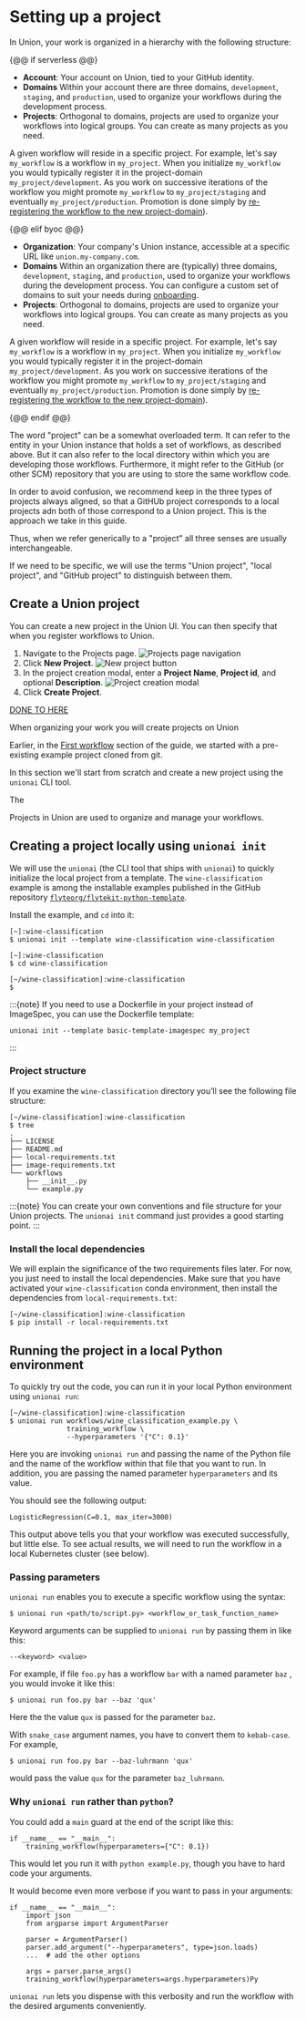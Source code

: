 # Setting up a project

In Union, your work is organized in a hierarchy with the following structure:

{@@ if serverless @@}

* **Account**: Your account on Union, tied to your GitHub identity.
* **Domains** Within your account there are three domains, `development`, `staging`, and `production`, used to organize your workflows during the development process.
* **Projects**: Orthogonal to domains, projects are used to organize your workflows into logical groups. You can create as many projects as you need.

A given workflow will reside in a specific project. For example, let's say `my_workflow` is a workflow in `my_project`.
When you initialize `my_workflow` you would typically register it in the project-domain `my_project/development`.
As you work on successive iterations of the workflow you might promote `my_workflow` to `my_project/staging` and eventually  `my_project/production`.
Promotion is done simply by [re-registering the workflow to the new project-domain]()).

{@@ elif byoc @@}

* **Organization**: Your company's Union instance, accessible at a specific URL like `union.my-company.com`.
* **Domains** Within an organization there are (typically) three domains, `development`, `staging`, and `production`, used to organize your workflows during the development process. You can configure a custom set of domains to suit your needs during [onboarding](../data-plane-setup/configuring-your-data-plane).
* **Projects**: Orthogonal to domains, projects are used to organize your workflows into logical groups. You can create as many projects as you need.

A given workflow will reside in a specific project. For example, let's say `my_workflow` is a workflow in `my_project`.
When you initialize `my_workflow` you would typically register it in the project-domain `my_project/development`.
As you work on successive iterations of the workflow you might promote `my_workflow` to `my_project/staging` and eventually  `my_project/production`.
Promotion is done simply by [re-registering the workflow to the new project-domain]()).

{@@ endif @@}

The word "project" can be a somewhat overloaded term.
It can refer to the entity in your Union instance that holds a set of workflows, as described above.
But it can also refer to the local directory within which you are developing those workflows.
Furthermore, it might refer to the GitHub (or other SCM) repository that you are using to store the same workflow code.

In order to avoid confusion, we recommend keep in the three types of projects always aligned, so that a GitHUb project corresponds to a local projects adn both of those correspond to a Union project.
This is the approach we take in this guide.

Thus, when we refer generically to a "project" all three senses are usually interchangeable.

If we need to be specific, we will use the terms "Union project", "local project", and "GitHub project" to distinguish between them.

## Create a Union project

You can create a new project in the Union UI. You can then specify that when you register workflows to Union.

1. Navigate to the Projects page.
![Projects page navigation](/_static/images/projects-nav.png)
2. Click **New Project**.
![New project button](/_static/images/project-new-project-btn.png)
3. In the project creation modal, enter a **Project Name**, **Project id**, and optional **Description**.
![Project creation modal](/_static/images/project-creation-modal.png)
4. Click **Create Project**.

[DONE TO HERE]()



When organizing your work you will create projects on Union

Earlier, in the [First workflow](../first-workflow/index) section of the guide, we started with a pre-existing example project cloned from git.

In this section we'll start from scratch and create a new project using the `unionai` CLI tool.

The

Projects in Union are used to organize and manage your workflows.








## Creating a project locally using `unionai init`

We will use the `unionai` (the CLI tool that ships with `unionai`) to quickly initialize the local project from a template.
The `wine-classification` example is among the installable examples published in the GitHub repository [`flyteorg/flytekit-python-template`](https://github.com/flyteorg/flytekit-python-template).

Install the example, and `cd` into it:

```{code-block} shell
[~]:wine-classification
$ unionai init --template wine-classification wine-classification

[~]:wine-classification
$ cd wine-classification

[~/wine-classification]:wine-classification
$
```

:::{note}
If you need to use a Dockerfile in your project instead of ImageSpec, you can use the Dockerfile template:

```{code-block} shell
unionai init --template basic-template-imagespec my_project
```
:::

### Project structure

If you examine the `wine-classification` directory you’ll see the following file structure:

```{code-block} shell
[~/wine-classification]:wine-classification
$ tree
.
├── LICENSE
├── README.md
├── local-requirements.txt
├── image-requirements.txt
└── workflows
    ├── __init__.py
    └── example.py
```

:::{note}
You can create your own conventions and file structure for your Union projects.
The `unionai init` command just provides a good starting point.
:::

### Install the local dependencies

We will explain the significance of the two requirements files later.
For now, you just need to install the local dependencies.
Make sure that you have activated your `wine-classification` conda environment, then install the dependencies from `local-requirements.txt`:

```{code-block} shell
[~/wine-classification]:wine-classification
$ pip install -r local-requirements.txt
```


## Running the project in a local Python environment

To quickly try out the code, you can run it in your local Python environment using `unionai run`:

```{code-block} shell
[~/wine-classification]:wine-classification
$ unionai run workflows/wine_classification_example.py \
              training_workflow \
              --hyperparameters '{"C": 0.1}'
```

Here you are invoking `unionai run` and passing the name of the Python file and the name of the workflow within that file that you want to run.
In addition, you are passing the named parameter `hyperparameters` and its value.

You should see the following output:

```{code-block} shell
LogisticRegression(C=0.1, max_iter=3000)
```

This output above tells you that your workflow was executed successfully, but little else.
To see actual results, we will need to run the workflow in a local Kubernetes cluster (see below).

### Passing parameters

`unionai run` enables you to execute a specific workflow using the syntax:

```{code-block} shell
$ unionai run <path/to/script.py> <workflow_or_task_function_name>
```

Keyword arguments can be supplied to `unionai run` by passing them in like this:

```{code-block} shell
--<keyword> <value>
```

For example, if file `foo.py` has a workflow `bar` with a named parameter `baz` , you would invoke it like this:

```{code-block} shell
$ unionai run foo.py bar --baz 'qux'
```

Here the the value `qux` is passed for the parameter `baz`.

With `snake_case` argument names, you have to convert them to `kebab-case`. For example,

```{code-block} shell
$ unionai run foo.py bar --baz-luhrmann 'qux'
```

would pass the value `qux` for the parameter `baz_luhrmann`.

### Why `unionai run` rather than `python`?

You could add a `main` guard at the end of the script like this:

```{code-block} python
if __name__ == "__main__":
    training_workflow(hyperparameters={"C": 0.1})
```

This would let you run it with `python example.py`, though you have to hard code your arguments.

It would become even more verbose if you want to pass in your arguments:

```{code-block} python
if __name__ == "__main__":
    import json
    from argparse import ArgumentParser

    parser = ArgumentParser()
    parser.add_argument("--hyperparameters", type=json.loads)
    ...  # add the other options

    args = parser.parse_args()
    training_workflow(hyperparameters=args.hyperparameters)Py

```

`unionai run` lets you dispense with this verbosity and run the workflow with the desired arguments conveniently.

